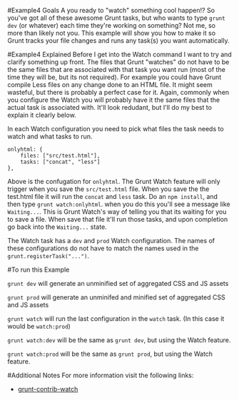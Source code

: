 #Example4 Goals
A you ready to "watch" something cool happen!? So you've got all of these awesome Grunt tasks, but who wants to type `grunt dev` (or whatever) each time they're working on something? Not me, so more than likely not you. This example will show you how to make it so Grunt tracks your file changes and runs any task(s) you want automatically.

#Example4 Explained
Before I get into the Watch command I want to try and clarify something up front. The files that Grunt "watches" do not have to be the same files that are associated with that task you want run (most of the time they will be, but its not required). For example you could have Grunt compile Less files on any change done to an HTML file. It might seem wasteful, but there is probably a perfect case for it. Again, commonly when you configure the Watch you will probably have it the same files that the actual task is associated with. It'll look redudant, but I'll do my best to explain it clearly below.

In each Watch configuration you need to pick what files the task needs to watch and what tasks to run.

	onlyhtml: {
		files: ["src/test.html"],
		tasks: ["concat", "less"]
	},

Above is the confugation for `onlyhtml`. The Grunt Watch feature will only trigger when you save the `src/test.html` file. When you save the the test.html file it will run the `concat` and `less` task. Do an `npm install`, and then type `grunt watch:onlyhtml`. when you do this you'll see a message like `Waiting...`. This is Grunt Watch's way of telling you that its waiting for you to save a file. When save that file it'll run those tasks, and upon completion go back into the `Waiting...` state.

The Watch task has a `dev` and `prod` Watch configuration. The names of these configurations do not have to match the names used in the `grunt.registerTask("...")`. 

#To run this Example

`grunt dev` will generate an unminified set of aggregated CSS and JS assets

`grunt prod` will generate an unminifed and minified set of aggregated CSS and JS assets

`grunt watch` will run the last configuration in the `watch` task. (In this case it would be `watch:prod`)

`grunt watch:dev` will be the same as `grunt dev`, but using the Watch feature.

`grunt watch:prod` will be the same as `grunt prod`, but using the Watch feature.


#Additional Notes
For more information visit the following links:

* [grunt-contrib-watch](https://github.com/gruntjs/grunt-contrib-watch)